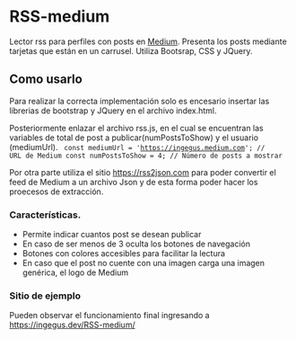 # RSS-medium
Lector rss para perfiles con posts en [Medium](https://medium.com). Presenta los posts mediante tarjetas que están en un carrusel. Utiliza Bootsrap, CSS y JQuery.

## Como usarlo

Para realizar la correcta implementación solo es encesario insertar las librerias de bootstrap y JQuery en el archivo index.html.

Posteriormente enlazar el archivo rss.js, en el cual se encuentran las variables de total de post a publicar(numPostsToShow) y el usuario (mediumUrl).
<code>
    const mediumUrl = 'https://ingegus.medium.com'; // URL de Medium
    const numPostsToShow = 4; // Número de posts a mostrar
</code>

Por otra parte utiliza el sitio https://rss2json.com para poder convertir el feed de Medium a un archivo Json y de esta forma poder hacer los proecesos de extracción.

### Características.

* Permite indicar cuantos post se desean publicar
* En caso de ser menos de 3 oculta los botones de navegación
* Botones con colores accesibles para facilitar la lectura
* En caso que el post no cuente con una imagen carga una imagen genérica, el logo de Medium

### Sitio de ejemplo
Pueden observar el funcionamiento final ingresando a https://ingegus.dev/RSS-medium/
